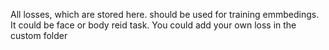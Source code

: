 All losses, which are stored here. should be used for training emmbedings. It could be face or body reid task.
You could add your own loss in the custom folder